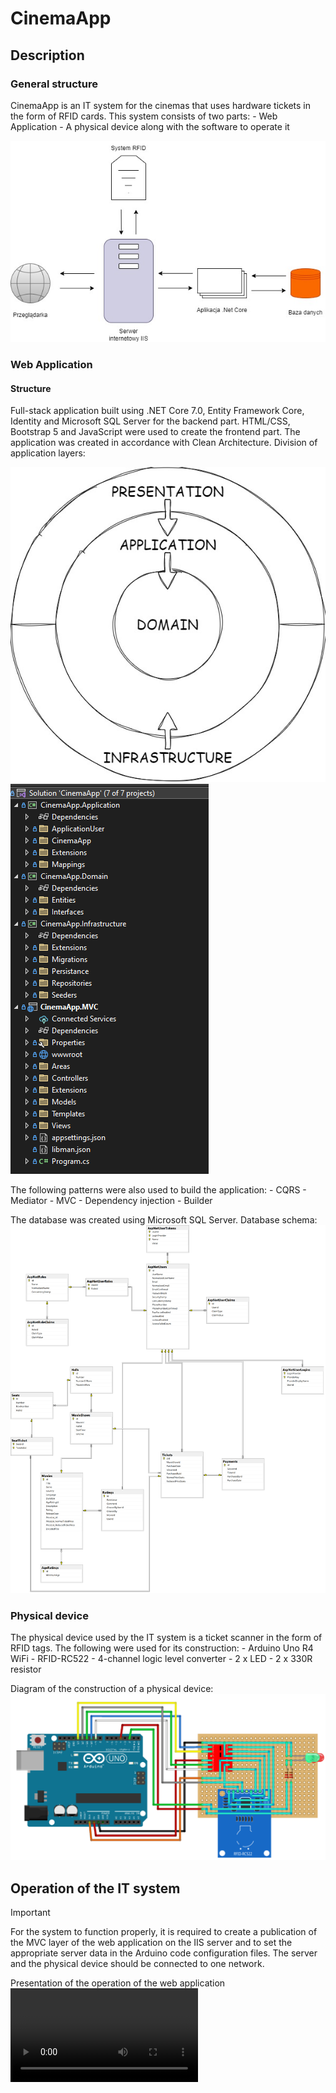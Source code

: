 # CinemaApp

## Description

### General structure
CinemaApp is an IT system for the cinemas that uses hardware tickets in the form of RFID cards. This system consists of two parts:
    - Web Application
    - A physical device along with the software to operate it

![General structure of IT system.](./GithubResources/ITSystemStructure.jpg)
<br>

### Web Application
#### Structure
Full-stack application built using .NET Core 7.0, Entity Framework Core, Identity and Microsoft SQL Server for the backend part. HTML/CSS, Bootstrap 5 and JavaScript were used to create the frontend part.
The application was created in accordance with Clean Architecture. Division of application layers:

![Division of architecture layers.](./GithubResources/CleanArchitecture.jpg)
<br>
![Division of application layers.](./GithubResources/AppStructure.png)
<br>

The following patterns were also used to build the application:
    - CQRS
    - Mediator
    - MVC
    - Dependency injection
    - Builder

The database was created using Microsoft SQL Server. Database schema:
![Database schema.](./GithubResources/DatabaseSchema.png)
<br>

### Physical device
The physical device used by the IT system is a ticket scanner in the form of RFID tags. The following were used for its construction:
    - Arduino Uno R4 WiFi
    - RFID-RC522
    - 4-channel logic level converter
    - 2 x LED
    - 2 x 330R resistor

Diagram of the construction of a physical device:
![Physical Device Construction Diagram.](./GithubResources/ConstructionDiagram.png)
<br>

## Operation of the IT system
> [!IMPORTANT]
> For the system to function properly, it is required to create a publication of the MVC layer of the web application on the IIS server and to set the appropriate server data in the Arduino code configuration files. The server and the physical device should be connected to one network.

Presentation of the operation of the web application
![Web App Presentation.](./GithubResources/Presentation.mp4)
<br>

